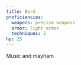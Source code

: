 ```yaml
---
title: Bard
proficiencies:
  weapons: precise weapons
  armor: light armor
  techniques: 2
hp: 25
---
```


Music and mayham

